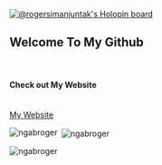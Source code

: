 [![@rogersimanjuntak's Holopin board](https://holopin.me/rogersimanjuntak)](https://holopin.io/@rogersimanjuntak)
<h2>Welcome To My Github</h2>
<br>
<h4>Check out My Website</h4>
</br>
<a href="https://ngabroger.github.io/">My Website</a>
<br>
<p><img align="left" src="https://github-readme-stats.vercel.app/api/top-langs?username=ngabroger&show_icons=true&locale=en&layout=compact" alt="ngabroger" /></p>

<p>&nbsp;<img align="center" src="https://github-readme-stats.vercel.app/api?username=ngabroger&show_icons=true&locale=en" alt="ngabroger" /></p>
<p><img align="center" src="https://github-readme-streak-stats.herokuapp.com/?user=ngabroger" alt="ngabroger" /></p>

